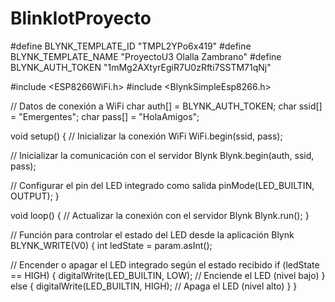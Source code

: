 # BlinkIotProyecto
#define BLYNK_TEMPLATE_ID "TMPL2YPo6x419"
#define BLYNK_TEMPLATE_NAME "ProyectoU3 Olalla Zambrano"
#define BLYNK_AUTH_TOKEN "1mMg2AXtyrEgiR7U0zRfti7SSTM71qNj"




#include <ESP8266WiFi.h>
#include <BlynkSimpleEsp8266.h>


// Datos de conexión a WiFi
char auth[] = BLYNK_AUTH_TOKEN;
char ssid[] = "Emergentes";
char pass[] = "HolaAmigos";


void setup()
{
  // Inicializar la conexión WiFi
  WiFi.begin(ssid, pass);


  // Inicializar la comunicación con el servidor Blynk
  Blynk.begin(auth, ssid, pass);


  // Configurar el pin del LED integrado como salida
  pinMode(LED_BUILTIN, OUTPUT);
}


void loop()
{
  // Actualizar la conexión con el servidor Blynk
  Blynk.run();
}


// Función para controlar el estado del LED desde la aplicación Blynk
BLYNK_WRITE(V0)
{
  int ledState = param.asInt();


  // Encender o apagar el LED integrado según el estado recibido
  if (ledState == HIGH)
  {
    digitalWrite(LED_BUILTIN, LOW);  // Enciende el LED (nivel bajo)
  }
  else
  {
    digitalWrite(LED_BUILTIN, HIGH); // Apaga el LED (nivel alto)
  }
}

